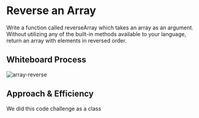 # Reverse an Array

Write a function called reverseArray which takes an array as an argument. Without utilizing any of the built-in methods available to your language, return an array with elements in reversed order.

## Whiteboard Process

![array-reverse](/whiteboard.md/array-reverse.png)

## Approach & Efficiency

We did this code challenge as a class
